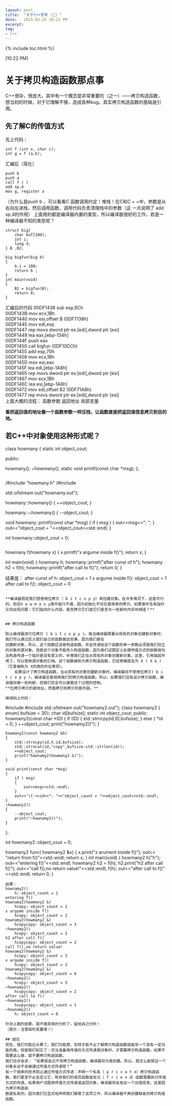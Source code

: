 ```yaml
---
layout: post
title:  "关于C++思考（二）"
date:   2015-03-25 10:22 PM
excerpt:
tag:
- C++
---
```


{% include toc.html %}

[10:22 PM]

# 关于拷贝构造函数那点事
C++很杂，很庞大，其中有一个概念是非常重要的（之一）——拷贝构造函数，想当初的时候，对于它理解不够，造成各种bug。其实拷贝构造函数的基础是引用。

## 先了解C的传值方式
先上代码：

```
int f (int x, char c);
int g = f (a,b);
```
汇编后（简化）

```
push b
push a
call f ( )
add sp,4
mov g, register a
```
（为什么是push b ，可以看看C 函数调用约定！堆栈！在C和C + +中，参数是从右向左进栈，然后调用函数，调用代码负责清理栈中的参数（这
一点说明了 add sp,4的作用） 
上面用的都是编译器内置的类型，所以编译器很好的工作，若是一种编译器不知的类型呢？
```
struct big{
	char buf[100];
	int i;
	long d;
} B ,B2;

big bigfun(big b)
{
	b.i = 100;
	return b ;
}
int main(void)
{
	B2 = bigfun(B);
	return 0;
}
```
汇编后的代码
00DF1438  sub         esp,6Ch  
00DF143B  mov         ecx,1Bh  
00DF1440  mov         esi,offset B (0DF7138h)  
00DF1445  mov         edi,esp  
00DF1447  rep movs    dword ptr es:[edi],dword ptr [esi]  
00DF1449  lea         eax,[ebp-134h]  
00DF144F  push        eax  
00DF1450  call        bigfun (0DF10DCh)  
00DF1455  add         esp,70h  
00DF1458  mov         ecx,1Bh  
00DF145D  mov         esi,eax  
00DF145F  lea         edi,[ebp-1A8h]  
00DF1465  rep movs    dword ptr es:[edi],dword ptr [esi]  
00DF1467  mov         ecx,1Bh  
00DF146C  lea         esi,[ebp-1A8h]  
00DF1472  mov         edi,offset B2 (0DF71A8h)  
00DF1477  rep movs    dword ptr es:[edi],dword ptr [esi]  
上面大概的流程：
函数参数
返回地址
局部变量

**看把返回值的地址像一个函数参数一样压栈，让函数直接把返回值信息拷贝到目的地。**

## 若C++中对象使用这种形式呢？

class howmany
{
static int object_cout;

public:

howmany();
~howmany();
static void printf(const char *msg);
};
```

```
/#include "howmany.h"
/#include <fstream>

std::ofstream out("hownamy.out");

howmany::howmany()
{
++object_cout;
}

howmany::~howmany()
{
--object_cout;
}

void howmany::printf(const char *msg)
{
if ( msg )
{
out<<msg<<": ";
}
out<<"object_cout = "<<object_cout<<std::endl;
}

int howmany::object_cout = 0;
```

```
howmany f(howmany x)
{
x.printf("x argume inside f()");
return x;
}


int main(void)
{
howmany h;
howmany::printf("after cunst of h");
howmany h2 = f(h);
howmany::printf("after call to f()");
return 0;
}

结果是：
after cunst of h: object_cout = 1
x argume inside f(): object_cout = 1
after call to f(): object_cout = 0

```

**编译器假定我们想使用位拷贝（ b i t c o p y）来创建对象。在许多情况下，这是可行的。但在h o w m a n y类中就行不通，因为初始化不仅仅是简单的拷贝。如果类中含有指针又将出现问题：它们指向什么内容，是否拷贝它们或它们是否与一些新的内存块相连？**


## 拷贝构造函数

防止编译器进行位拷贝 ( b i t c o p y )。每当编译器需要从现有的对象创建新对象时，我们可以通过定义我们自己的函数做这些事。因为我们是在
创建新对象，所以，这个函数应该是构造函数，并且传递给这个函数的单一参数必须是我们创立的对象的源对象。但是这个对象不能传入构造函数，因为我们试图定义处理传值方式的函数按句法构造传递一个指针是没有意义的，毕竟我们正在从现有的对象创建新对象。这里，引用就起作用了，可以使用源对象的引用。这个函数被称为拷贝构造函数，它经常被提及为 X ( X & )（它是被称为 X的类的外在表现）。
	如果设计了拷贝构造函数，当从现有的对象创建新对象时，编译器将不使用位拷贝( b i t c o p y )。编译器总是调用我们的拷贝构造函数。所以，如果我们没有设计拷贝函数，编译器将做一些判断，但我们完全可以接管这个过程的控制。
**位拷贝拷贝的是地址，而值拷贝则拷贝的是内容。**

继续码上代码：

```
#include <string>
#include <fstream>
std::ofstream out("howmany2.out");
class howmany2
{
	enum{ bufsize = 30};
	char id[bufsize];
	static int object_cout;
public:
	howmany2(const char *ID)
	{
		if (ID)
		{
			std::strncpy(id,ID,bufsize);
		}
		else
		{
			*id = 0;
		}
		++object_cout;
		print("hownamy2()");
	}


	howmany2(const howmany2 &h)
	{
		std::strncpy(id,h.id,bufsize);
		std::strncat(id,"copy",bufsize-std::strlen(id));
		++object_cout;
		print("hownamy2(howmany2 &)");
	}

	void print(const char *msg)
	{
		if ( msg)
		{
			out<<msg<<std::endl;
		}
		out<<'\t'<<id<<": "<<"object_count = "<<object_cout<<std::endl;
	}
	~howmany2()
	{
		--object_cout;
		print("~hownamy2()");
	}
};

int howmany2::object_cout = 0;

howmany2 func( howmany2 &x)
{
	x.print("x arument inside f()");
	out<< "return from f()"<<std::endl;
	return x;
}
int main(void)
{
	howmany2 h("h");
	out<<"entering f()"<<std::endl;
	howmany2 h2 = f(h);
	h2.print("h2 after call f()");
	out<<"call f(),no return value!"<<std::endl;
	f(h);
	out<<"after call to f()"<<std::endl;
	return 0;
}
```
结果：
hownamy2()
	h: object_count = 1
entering f()
hownamy2(howmany2 &)
	hcopy: object_count = 2
x argume inside f()
	hcopy: object_count = 2
hownamy2(howmany2 &)
	hcopycopy: object_count = 3
~hownamy2()
	hcopy: object_count = 2
h2 after call f()
	hcopycopy: object_count = 2
call f(),no return value!
hownamy2(howmany2 &)
	hcopy: object_count = 3
x argume inside f()
	hcopy: object_count = 3
hownamy2(howmany2 &)
	hcopycopy: object_count = 4
~hownamy2()
	hcopy: object_count = 3
~hownamy2()
	hcopycopy: object_count = 2
after call to f()
~hownamy2()
	hcopycopy: object_count = 1
~hownamy2()
	h: object_count = 0

针对上面的结果，就不做具体的分析了，留给自己分析！
（提示：注意临时变量哦！）

## 结论
现在，我们可能已头晕了。我们可能想，怎样才能不必了解拷贝构造函数就能写一个具有一定功能的类。但是我们别忘了：仅当准备用传值的方式传递类对象时，才需要拷贝构造函数。如果不需要这么做，就不要拷贝构造函数。
我们也许会说： “如果我自己不写拷贝构造函数，编译器将为我创建。所以，我怎么能保证一个对象永远不会被通过传值方式传递呢？”
有一个简单的技术防止通过传值方式传递：声明一个私有（ p r i v a t e）拷贝构造函数。我们甚至不必去定义它，除非我们的成员函数或友元（ f r i e n d）函数需要执行传值方式的传递。如果用户试图用传值方式传递或返回对象，编译器将会发出一个出错信息。这是因为拷贝构造函
数是私有的。因为我们已显式地声明我们接管了这项工作，所以编译器不再创建缺省的拷贝构造函数。
